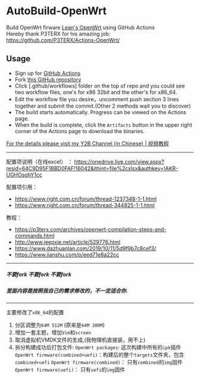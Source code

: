 # AutoBuild-OpenWrt

Build OpenWrt firware [Lean's OpenWrt](https://github.com/coolsnowwolf/lede) using GitHub Actions  
Hereby thank P3TERX for his amazing job: https://github.com/P3TERX/Actions-OpenWrt/

## Usage

- Sign up for [GitHub Actions](https://github.com/features/actions/signup)
- Fork [this GitHub repository](https://github.com/esirplayground/AutoBuild-OpenWrt)
- Click [.github/workflows] folder on the top of repo and you could see two workflow files, one's for x86 32bit and the other's for x86_64.
- Edit the workflow file you desire，uncomment push section 3 lines together and submit the commit.(Other 2 methods wait you to discover)
- The build starts automatically. Progress can be viewed on the Actions page.
- When the build is complete, click the `Artifacts` button in the upper right corner of the Actions page to download the binaries.

[For the details please visit my Y2B Channel (in Chinese) | 视频教程](https://www.youtube.com/c/esirplayground)

-------------

配置项说明（在线excel） ： https://onedrive.live.com/view.aspx?resid=64C9D95F1BBD0FAF!16042&ithint=file%2cxlsx&authkey=!AKR-UGHOsqhY1cc

配置项引用：
- https://www.right.com.cn/forum/thread-1237348-1-1.html
- https://www.right.com.cn/forum/thread-344825-1-1.html

教程：
- https://p3terx.com/archives/openwrt-compilation-steps-and-commands.html
- http://www.jeepxie.net/article/529776.html
- https://www.dazhuanlan.com/2019/10/11/5d9f9b7c8cef3/
- https://www.jianshu.com/p/eed71e8a22cc

------------------

##### 不要fork 不要fork 不要fork 
##### 里面内容是按照我自己的需求修改的，不一定适合你.

-------
主要修改了`x86_64`的配置 
1. 分区调整为`64M 512M` (原来是`64M 300M`)
2. 增加一套主题，增加`Vim`和`screen`
3. 取消虚拟机VMDK文件的生成,(我物理机直接装，用不上)
4. 拆分构建成功后打包文件:
    `OpenWrt packages`: 这次构建中所有的`ipk`插件
    `OpenWrt firmware(combined+uefi)`：构建后的整个`targets`文件夹，包含`combined+uefi`
    `OpenWrt firmware(combined)`： 只有`combined`的`img`固件
    `OpenWrt firmware(uefi)`： 只有`uefi`的`img`固件
